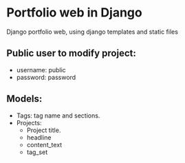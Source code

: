 # Portfolio web in Django

Django portfolio web, using django templates and static files

## Public user to modify project:

- username: public
- password: password

## Models:

- Tags: tag name and sections.
- Projects:
    - Project title.
    - headline
    - content_text
    - tag_set